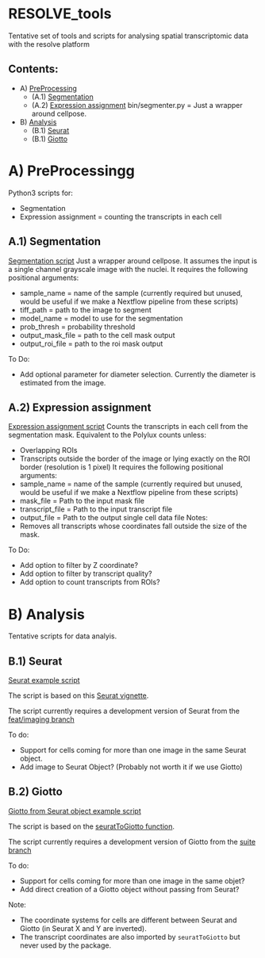# RESOLVE_tools
Tentative set of tools and scripts for analysing spatial transcriptomic data with the resolve platform

## Contents:
+ A) [PreProcessing](#PreProcessing)
    + (A.1) [Segmentation](##Segmentation)
    + (A.2) [Expression assignment](##expression_assign)  bin/segmenter.py = Just a wrapper around cellpose.
+ B) [Analysis](#Analysis)
  + (B.1) [Seurat](##Seurat)
  + (B.1) [Giotto](##Giotto)


# A) PreProcessingg <a name="PreProcessing"></a>
Python3 scripts for:
+ Segmentation
+ Expression assignment = counting the transcripts in each cell


## A.1) Segmentation <a name="#Segmentation"></a>
[Segmentation script](https://github.com/MicheleBortol/RESOLVE_tools/blob/main/bin/segmenter.py)
Just a wrapper around cellpose. It assumes the input is a single channel grayscale image with the nuclei. It requires the following positional arguments:
+ sample_name = name of the sample (currently required but unused, would be useful if we make a Nextflow pipeline from these scripts)
+ tiff_path = path to the image to segment
+ model_name = model to use for the segmentation			
+ prob_thresh = probability threshold
+ output_mask_file = path to the cell mask output
+ output_roi_file = path to the roi mask output

To Do:
+ Add optional parameter for diameter selection. Currently the diameter is estimated from the image.

## A.2) Expression assignment <a name="#expression_assign"></a>
[Expression assignment script](https://github.com/MicheleBortol/RESOLVE_tools/blob/main/bin/segmenter.py)
Counts the transcripts in each cell from the segmentation mask. Equivalent to the Polylux counts unless:
+ Overlapping ROIs
+ Transcripts outside the border of the image or lying exactly on the ROI border (resolution is 1 pixel)
It requires the following positional arguments:
+ sample_name = name of the sample (currently required but unused, would be useful if we make a Nextflow pipeline from these scripts)
+ mask_file = Path to the input mask file
+ transcript_file = Path to the input transcript file
+ output_file = Path to the output single cell data file
Notes:
+ Removes all transcripts whose coordinates fall outside the size of the mask.

To Do:
+ Add option to filter by Z coordinate?
+ Add option to filter by transcript quality?
+ Add option to count transcripts from ROIs? 


# B) Analysis <a name="Analysis"></a>
Tentative scripts for data analyis.
## B.1) Seurat <a name="#Seurat"></a>
[Seurat example script](https://github.com/MicheleBortol/RESOLVE_tools/blob/main/bin/resolveseurat.R)

The script is based on this [Seurat vignette](https://satijalab.org/seurat/articles/spatial_vignette_2.html#human-lymph-node-akoya-codex-system).

The script currently requires a development version of Seurat from the [feat/imaging branch](https://github.com/satijalab/seurat/tree/feat/imaging)

To do:
+ Support for cells coming for more than one image in the same Seurat object.
+ Add image to Seurat Object? (Probably not worth it if we use Giotto)

## B.2) Giotto <a name="#Giotto"></a>

[Giotto from Seurat object example script](https://github.com/MicheleBortol/RESOLVE_tools/blob/main/bin/resolvegiottoseurat.R)

The script is based on the [seuratToGiotto function](https://github.com/RubD/Giotto/blob/suite/R/interoperability.R).

The script currently requires a development version of Giotto from the [suite branch](https://github.com/RubD/Giotto/tree/suite)

To do:
+ Support for cells coming for more than one image in the same objet?
+ Add direct creation of a Giotto object without passing from Seurat?

Note:
+ The coordinate systems for cells are different between Seurat and Giotto (in Seurat X and Y are inverted). 
+ The transcript coordinates are also imported by `seuratToGiotto` but never used by the package.

